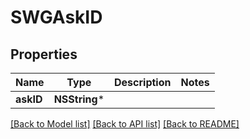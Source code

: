 # SWGAskID

## Properties
Name | Type | Description | Notes
------------ | ------------- | ------------- | -------------
**askID** | **NSString*** |  | 

[[Back to Model list]](../README.md#documentation-for-models) [[Back to API list]](../README.md#documentation-for-api-endpoints) [[Back to README]](../README.md)


